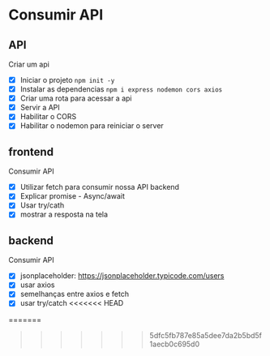 # Consumir API

## API

Criar um api 
- [x] Iniciar o projeto `npm init -y` 
- [x] Instalar as dependencias `npm i express nodemon cors axios`
- [x] Criar uma rota para acessar a api
- [x] Servir a API
- [x] Habilitar o CORS
- [x] Habilitar o nodemon para reiniciar o server

## frontend
Consumir API
- [x] Utilizar fetch para consumir nossa API backend
- [x] Explicar promise - Async/await
- [x] Usar try/cath
- [x] mostrar a resposta na tela

## backend
Consumir API
- [x] jsonplaceholder: https://jsonplaceholder.typicode.com/users
- [x] usar axios
- [x] semelhanças entre axios e fetch
- [x] usar try/catch
<<<<<<< HEAD

=======
>>>>>>> 5dfc5fb787e85a5dee7da2b5bd5f1aecb0c695d0
